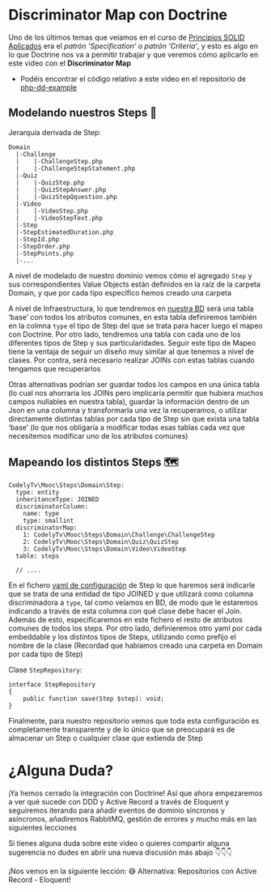 Discriminator Map con Doctrine
==============================

Uno de los últimos temas que veíamos en el curso de [Principios SOLID Aplicados](https://pro.codely.tv/library/principios-solid-aplicados/77070/about/) era el _patrón ‘Specification’_ o _patrón ‘Criteria’_, y esto es algo en lo que Doctrine nos va a permitir trabajar y que veremos cómo aplicarlo en este video con el **Discriminator Map**

*   Podéis encontrar el código relativo a este video en el repositorio de [php-dd-example](https://github.com/CodelyTV/php-ddd-example)

Modelando nuestros Steps 👣
---------------------------

Jerarquía derivada de Step:

    Domain
      |-Challenge
      |    |-ChallengeStep.php
      |    |-ChallengeStepStatement.php
      |-Quiz
      |    |-QuizStep.php
      |    |-QuizStepAnswer.php
      |    |-QuizStepQquestion.php
      |-Video
      |    |-VideoStep.php
      |    |-VideoStepText.php
      |-Step
      |-StepEstimatedDuration.php
      |-StepId.php
      |-StepOrder.php
      |-StepPoints.php
      |-...


A nivel de modelado de nuestro dominio vemos cómo el agregado `Step` y sus correspondientes Value Objects están definidos en la raíz de la carpeta Domain, y que por cada tipo específico hemos creado una carpeta

A nivel de Infraestructura, lo que tendremos en [nuestra BD](https://github.com/CodelyTV/php-ddd-example/blob/0d1f9f43536ec98c6a285a7c9a08974dd12a16a6/databases/mooc.sql#L17) será una tabla ‘base’ con todos los atributos comunes, en esta tabla definiremos también en la colmna `type` el tipo de Step del que se trata para hacer luego el mapeo con Doctrine. Por otro lado, tendremos una tabla con cada uno de los diferentes tipos de Step y sus particularidades. Seguir este tipo de Mapeo tiene la ventaja de seguir un diseño muy similar al que tenemos a nivel de clases. Por contra, será necesario realizar JOINs con estas tablas cuando tengamos que recuperarlos

Otras alternativas podrían ser guardar todos los campos en una única tabla (lo cual nos ahorraría los JOINs pero implicaría permitir que hubiera muchos campos nullables en nuestra tabla), guardar la información dentro de un Json en una columna y transformarla una vez la recuperamos, o utilizar directamente distintas tablas por cada tipo de Step sin que exista una tabla ‘base’ (lo que nos obligaría a modificar todas esas tablas cada vez que necesitemos modificar uno de los atributos comunes)

Mapeando los distintos Steps 🗺
-------------------------------

    CodelyTv\Mooc\Steps\Domain\Step:
      type: entity
      inheritanceType: JOINED
      discriminatorColumn:
        name: type
        type: smallint
      discriminatorMap:
        1: CodelyTv\Mooc\Steps\Domain\Challenge\ChallengeStep
        2: CodelyTv\Mooc\Steps\Domain\Quiz\QuizStep
        3: CodelyTv\Mooc\Steps\Domain\Video\VideoStep
      table: steps
    
      // ....


En el fichero [yaml de configuración](https://github.com/CodelyTV/php-ddd-example/blob/master/src/Mooc/Steps/Infrastructure/Persistence/Step.orm.yml) de Step lo que haremos será indicarle que se trata de una entidad de tipo JOINED y que utilizará como columna discriminadora a `type`, tal como veíamos en BD, de modo que le estaremos indicando a través de esta columna con qué clase debe hacer el Join. Además de esto, especificaremos en este fichero el resto de atributos comunes de todos los steps. Por otro lado, definieremos otro yaml por cada embeddable y los distintos tipos de Steps, utilizando como prefijo el nombre de la clase (Recordad que habíamos creado una carpeta en Domain por cada tipo de Step)

Clase `StepRepository`:

    interface StepRepository
    {
        public function save(Step $step): void;
    }


Finalmente, para nuestro repositorio vemos que toda esta configuración es completamente transparente y de lo único que se preocupará es de almacenar un Step o cualquier clase que extienda de Step

¿Alguna Duda?
=============

¡Ya hemos cerrado la integración con Doctrine! Así que ahora empezaremos a ver qué sucede con DDD y Active Record a través de Eloquent y seguiremos iterando para añadir eventos de dominio síncronos y asíncronos, añadiremos RabbitMQ, gestión de errores y mucho más en las siguientes lecciones

Si tienes alguna duda sobre este video o quieres compartir alguna sugerencia no dudes en abrir una nueva discusión más abajo 👇👇👇

¡Nos vemos en la siguiente lección: 😅 Alternativa: Repositorios con Active Record - Eloquent!